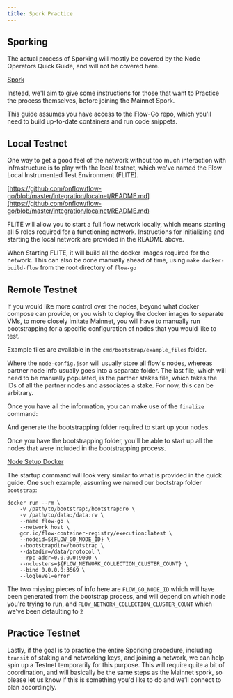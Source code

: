 ```yaml
---
title: Spork Practice
---
```


## Sporking

The actual process of Sporking will mostly be covered by the Node Operators Quick Guide, and will not be covered here.

[Spork](../spork.md)

Instead, we'll aim to give some instructions for those that want to Practice the process themselves, before joining the Mainnet Spork.

This guide assumes you have access to the Flow-Go repo, which you'll need to build up-to-date containers and run code snippets.

[](https://github.com/onflow/flow-go)

## Local Testnet

One way to get a good feel of the network without too much interaction with infrastructure is to play with the local testnet, which we've named the Flow Local Instrumented Test Environment (FLITE).

[https://github.com/onflow/flow-go/blob/master/integration/localnet/README.md](https://github.com/onflow/flow-go/blob/master/integration/localnet/README.md)

FLITE will allow you to start a full flow network locally, which means starting all 5 roles required for a functioning network. Instructions for initializing and starting the local network are provided in the README above.

When Starting FLITE, it will build all the docker images required for the network. This can also be done manually ahead of time, using `make docker-build-flow` from the root directory of `flow-go`

## Remote Testnet

If you would like more control over the nodes, beyond what docker compose can provide, or you wish to deploy the docker images to separate VMs, to more closely imitate Mainnet, you will have to manually run bootstrapping for a specific configuration of nodes that you would like to test.

[](https://github.com/onflow/flow-go/blob/master/cmd/bootstrap/README.md)

Example files are available in the `cmd/bootstrap/example_files` folder.

Where the `node-config.json` will usually store all flow's nodes, whereas partner node info usually goes into a separate folder. The last file, which will need to be manually populated, is the partner stakes file, which takes the IDs of all the partner nodes and associates a stake. For now, this can be arbitrary.

Once you have all the information, you can make use of the `finalize` command:

[](https://github.com/onflow/flow-go/tree/master/cmd/bootstrap#example-1)

And generate the bootstrapping folder required to start up your nodes.

Once you have the bootstrapping folder, you'll be able to start up all the nodes that were included in the bootstrapping process.

[Node Setup Docker](../node-setup.md#docker)

The startup command will look very similar to what is provided in the quick guide. One such example, assuming we named our bootstrap folder `bootstrap`:

```shell
docker run --rm \
    -v /path/to/bootstrap:/bootstrap:ro \
    -v /path/to/data:/data:rw \
    --name flow-go \
    --network host \
    gcr.io/flow-container-registry/execution:latest \
    --nodeid=${FLOW_GO_NODE_ID} \
    --bootstrapdir=/bootstrap \
    --datadir=/data/protocol \
    --rpc-addr=0.0.0.0:9000 \
    --nclusters=${FLOW_NETWORK_COLLECTION_CLUSTER_COUNT} \
    --bind 0.0.0.0:3569 \
    --loglevel=error
```

The two missing pieces of info here are `FLOW_GO_NODE_ID` which will have been generated from the bootstrap process, and will depend on which node you're trying to run, and `FLOW_NETWORK_COLLECTION_CLUSTER_COUNT` which we've been defaulting to `2`

## Practice Testnet

Lastly, if the goal is to practice the entire Sporking procedure, including `transit` of staking and networking keys, and joining a network, we can help spin up a Testnet temporarily for this purpose. This will require quite a bit of coordination, and will basically be the same steps as the Mainnet spork, so please let us know if this is something you'd like to do and we’ll connect to plan accordingly.